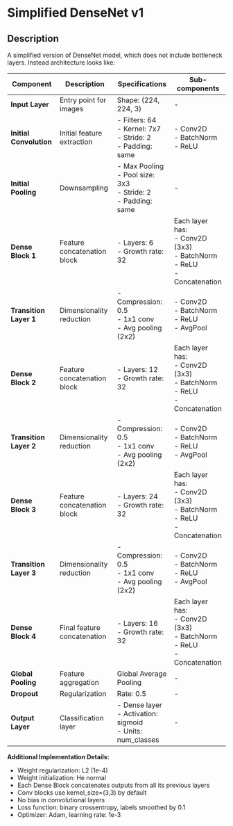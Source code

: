 # Simplified DenseNet v1

## Description

A simplified version of DenseNet model, which does not include bottleneck layers. Instead architecture 
looks like:

| Component | Description | Specifications | Sub-components |
|-----------|-------------|----------------|----------------|
| **Input Layer** | Entry point for images | Shape: (224, 224, 3) | - |
| **Initial Convolution** | Initial feature extraction | - Filters: 64<br>- Kernel: 7x7<br>- Stride: 2<br>- Padding: same | - Conv2D<br>- BatchNorm<br>- ReLU |
| **Initial Pooling** | Downsampling | - Max Pooling<br>- Pool size: 3x3<br>- Stride: 2<br>- Padding: same | - |
| **Dense Block 1** | Feature concatenation block | - Layers: 6<br>- Growth rate: 32 | Each layer has:<br>- Conv2D (3x3)<br>- BatchNorm<br>- ReLU<br>- Concatenation |
| **Transition Layer 1** | Dimensionality reduction | - Compression: 0.5<br>- 1x1 conv<br>- Avg pooling (2x2) | - Conv2D<br>- BatchNorm<br>- ReLU<br>- AvgPool |
| **Dense Block 2** | Feature concatenation block | - Layers: 12<br>- Growth rate: 32 | Each layer has:<br>- Conv2D (3x3)<br>- BatchNorm<br>- ReLU<br>- Concatenation |
| **Transition Layer 2** | Dimensionality reduction | - Compression: 0.5<br>- 1x1 conv<br>- Avg pooling (2x2) | - Conv2D<br>- BatchNorm<br>- ReLU<br>- AvgPool |
| **Dense Block 3** | Feature concatenation block | - Layers: 24<br>- Growth rate: 32 | Each layer has:<br>- Conv2D (3x3)<br>- BatchNorm<br>- ReLU<br>- Concatenation |
| **Transition Layer 3** | Dimensionality reduction | - Compression: 0.5<br>- 1x1 conv<br>- Avg pooling (2x2) | - Conv2D<br>- BatchNorm<br>- ReLU<br>- AvgPool |
| **Dense Block 4** | Final feature concatenation | - Layers: 16<br>- Growth rate: 32 | Each layer has:<br>- Conv2D (3x3)<br>- BatchNorm<br>- ReLU<br>- Concatenation |
| **Global Pooling** | Feature aggregation | Global Average Pooling | - |
| **Dropout** | Regularization | Rate: 0.5 | - |
| **Output Layer** | Classification layer | - Dense layer<br>- Activation: sigmoid<br>- Units: num_classes | - |

**Additional Implementation Details:**
- Weight regularization: L2 (1e-4)
- Weight initialization: He normal
- Each Dense Block concatenates outputs from all its previous layers
- Conv blocks use kernel_size=(3,3) by default
- No bias in convolutional layers
- Loss function: binary crossentropy, labels smoothed by 0.1
- Optimizer: Adam, learning rate: 1e-3